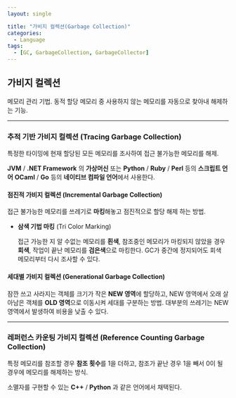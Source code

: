 ```yaml
---
layout: single

title: "가비지 컬렉션(Garbage Collection)"
categories:
  - Language
tags:
  - [GC, GarbageCollection, GarbageCollector]
---
```


## 가비지 컬렉션

메모리 관리 기법. 동적 할당 메모리 중 사용하지 않는 메모리를 자동으로 찾아내 해제하는 기능.



---

### 추적 기반 가비지 컬렉션 (Tracing Garbage Collection)

특정한 타이밍에 현재 할당된 모든 메모리를 조사하여 접근 불가능한 메모리를 해제.

**JVM**  / **.NET Framework** 의 **가상머신** 또는 **Python** / **Ruby** / **Perl** 등의 **스크립트 언어** **OCaml** / **Go** 등의 **네이티브 컴파일 언어**에서 사용한다.



#### 점진적 가비지 컬렉션 (Incremental Garbage Collection)

접근 불가능한 메모리를 쓰레기로 **마킹**해놓고 점진적으로 할당 해제 하는 방법. 



- **삼색 기법 마킹** (Tri Color Marking)

  접근 가능한 지 알 수없는 메모리를 **흰색**, 참조중인 메모리가 마킹되지 않았을 경우 **회색**, 작업이 끝난 메모리를 **검은색**으로 마킹한다. GC가 중간에 정지되어도 회색 메모리부터 다시 조사할 수 있다.



#### 세대별 가비지 컬렉션 (Generational Garbage Collection)

잠깐 쓰고 사라지는 객체를 크기가 작은 **NEW 영역**에 할당하고, NEW 영역에서 오래 살아남은 객체를 **OLD 영역**으로 이동시켜 세대를 구분하는 방법. 대부분의 쓰레기는 NEW 영역에서 발생하여 비용을 낮출 수 있다.



---

### 레퍼런스 카운팅 가비지 컬렉션 (Reference Counting Garbage Collection)

특정 메모리를 참조할 경우 **참조 횟수**를 1을 더하고, 참조가 끝난 경우 1을 빼서 0이 될 경우에 메모리를 해제하는 방식.

소멸자를 구현할 수 있는 **C++** / **Python** 과 같은 언어에서 채택된다.



